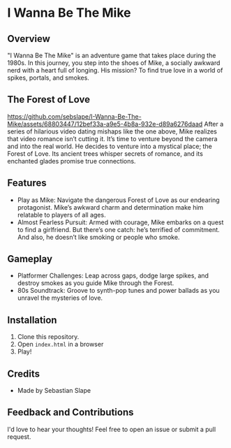 # I Wanna Be The Mike
## Overview
"I Wanna Be The Mike" is an adventure game that takes place during the 1980s. In this journey, you step into the shoes of Mike, a socially awkward nerd with a heart full of longing. His mission? To find true love in a world of spikes, portals, and smokes.
## The Forest of Love
https://github.com/sebslape/I-Wanna-Be-The-Mike/assets/68803447/12bef33a-a9e5-4b8a-932e-d89a6276daad
After a series of hilarious video dating mishaps like the one above, Mike realizes that video romance isn’t cutting it. It’s time to venture beyond the camera and into the real world. He decides to venture into a mystical place; the Forest of Love. Its ancient trees whisper secrets of romance, and its enchanted glades promise true connections.
## Features
- Play as Mike: Navigate the dangerous Forest of Love as our endearing protagonist. Mike’s awkward charm and determination make him relatable to players of all ages.
- Almost Fearless Pursuit: Armed with courage, Mike embarks on a quest to find a girlfriend. But there’s one catch: he’s terrified of commitment. And also, he doesn’t like smoking or people who smoke. 
## Gameplay
- Platformer Challenges: Leap across gaps, dodge large spikes, and destroy smokes as you guide Mike through the Forest.
- 80s Soundtrack: Groove to synth-pop tunes and power ballads as you unravel the mysteries of love.
## Installation
1. Clone this repository.
2. Open `index.html` in a browser
3. Play!
## Credits
- Made by Sebastian Slape
## Feedback and Contributions
I'd love to hear your thoughts! Feel free to open an issue or submit a pull request.
